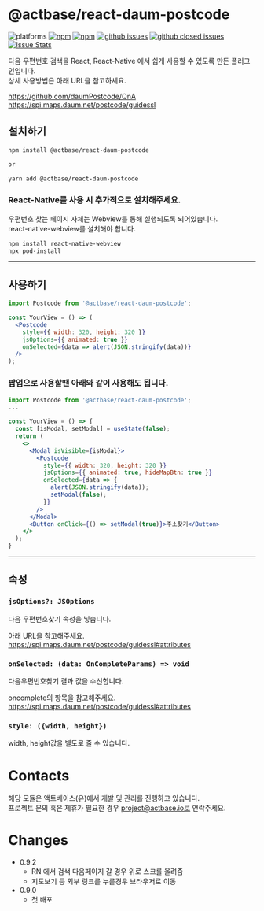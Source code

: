# @actbase/react-daum-postcode

![platforms](https://img.shields.io/badge/platforms-Android%20%7C%20iOS%20%7C%20Web-brightgreen.svg?style=flat-square&colorB=191A17)
[![npm](https://img.shields.io/npm/v/@actbase/react-daum-postcode.svg?style=flat-square)](https://www.npmjs.com/package/@actbase/react-daum-postcode)
[![npm](https://img.shields.io/npm/dm/@actbase/react-daum-postcode.svg?style=flat-square&colorB=007ec6)](https://www.npmjs.com/package/@actbase/react-daum-postcode)
[![github issues](https://img.shields.io/github/issues/actbase/react-daum-postcode.svg?style=flat-square)](https://github.com/actbase/react-daum-postcode/issues)
[![github closed issues](https://img.shields.io/github/issues-closed/actbase/react-daum-postcode.svg?style=flat-square&colorB=44cc11)](https://github.com/actbase/react-daum-postcode/issues?q=is%3Aissue+is%3Aclosed)
[![Issue Stats](https://img.shields.io/issuestats/i/github/actbase/react-daum-postcode.svg?style=flat-square&colorB=44cc11)](http://github.com/actbase/react-daum-postcode/issues)

다음 우편번호 검색을 React, React-Native 에서 쉽게 사용할 수 있도록 만든 플러그인입니다.<br />
상세 사용방법은 아래 URL을 참고하세요.

https://github.com/daumPostcode/QnA <br />
https://spi.maps.daum.net/postcode/guidessl

## 설치하기

```bash
npm install @actbase/react-daum-postcode

or

yarn add @actbase/react-daum-postcode
```

### React-Native를 사용 시 추가적으로 설치해주세요.

우편번호 찾는 페이지 자체는 Webview를 통해 실행되도록 되어있습니다.<br />
react-native-webview를 설치해야 합니다.

```bash
npm install react-native-webview
npx pod-install
```

---

## 사용하기

```jsx
import Postcode from '@actbase/react-daum-postcode';

const YourView = () => (
  <Postcode
    style={{ width: 320, height: 320 }}
    jsOptions={{ animated: true }}
    onSelected={data => alert(JSON.stringify(data))}
  />
);
```

### 팝업으로 사용할땐 아래와 같이 사용해도 됩니다.

```jsx
import Postcode from '@actbase/react-daum-postcode';
...

const YourView = () => {
  const [isModal, setModal] = useState(false);
  return (
    <>
      <Modal isVisible={isModal}>
        <Postcode
          style={{ width: 320, height: 320 }}
          jsOptions={{ animated: true, hideMapBtn: true }}
          onSelected={data => {
            alert(JSON.stringify(data));
            setModal(false);
          }}
        />
      </Modal>
      <Button onClick={() => setModal(true)}>주소찾기</Button>
    </>
  );
}
```

---

## 속성

### `jsOptions?: JSOptions`

다음 우편번호찾기 속성을 넣습니다.

아래 URL을 참고해주세요.<br />
https://spi.maps.daum.net/postcode/guidessl#attributes

### `onSelected: (data: OnCompleteParams) => void`

다음우편번호찾기 결과 값을 수신합니다.

oncomplete의 항목을 참고해주세요.<br />
https://spi.maps.daum.net/postcode/guidessl#attributes

### `style: ({width, height})`

width, height값을 별도로 줄 수 있습니다.


# Contacts

해당 모듈은 액트베이스(유)에서 개발 및 관리를 진행하고 있습니다. <br>
프로젝트 문의 혹은 제휴가 필요한 경우 project@actbase.io로 연락주세요.

# Changes
- 0.9.2
  - RN 에서 검색 다음페이지 갈 경우 위로 스크롤 올려줌
  - 지도보기 등 외부 링크를 누를경우 브라우저로 이동
- 0.9.0
  - 첫 배포
